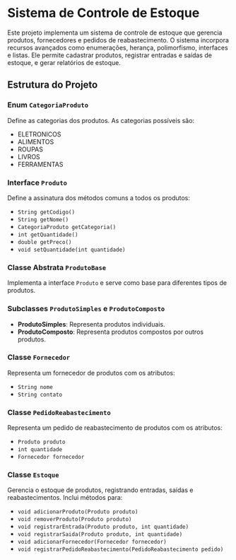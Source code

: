 # Sistema de Controle de Estoque

Este projeto implementa um sistema de controle de estoque que gerencia produtos, fornecedores e pedidos de reabastecimento. O sistema incorpora recursos avançados como enumerações, herança, polimorfismo, interfaces e listas. Ele permite cadastrar produtos, registrar entradas e saídas de estoque, e gerar relatórios de estoque.

## Estrutura do Projeto

### Enum `CategoriaProduto`

Define as categorias dos produtos. As categorias possíveis são:
- ELETRONICOS
- ALIMENTOS
- ROUPAS
- LIVROS
- FERRAMENTAS

### Interface `Produto`

Define a assinatura dos métodos comuns a todos os produtos:
- `String getCodigo()`
- `String getNome()`
- `CategoriaProduto getCategoria()`
- `int getQuantidade()`
- `double getPreco()`
- `void setQuantidade(int quantidade)`

### Classe Abstrata `ProdutoBase`

Implementa a interface `Produto` e serve como base para diferentes tipos de produtos.

### Subclasses `ProdutoSimples` e `ProdutoComposto`

- **ProdutoSimples**: Representa produtos individuais.
- **ProdutoComposto**: Representa produtos compostos por outros produtos.

### Classe `Fornecedor`

Representa um fornecedor de produtos com os atributos:
- `String nome`
- `String contato`

### Classe `PedidoReabastecimento`

Representa um pedido de reabastecimento de produtos com os atributos:
- `Produto produto`
- `int quantidade`
- `Fornecedor fornecedor`

### Classe `Estoque`

Gerencia o estoque de produtos, registrando entradas, saídas e reabastecimentos. Inclui métodos para:
- `void adicionarProduto(Produto produto)`
- `void removerProduto(Produto produto)`
- `void registrarEntrada(Produto produto, int quantidade)`
- `void registrarSaida(Produto produto, int quantidade)`
- `void adicionarFornecedor(Fornecedor fornecedor)`
- `void registrarPedidoReabastecimento(PedidoReabastecimento pedido)`
